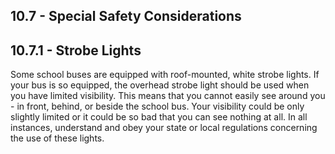 ## 10.7 - Special Safety Considerations
## 10.7.1 - Strobe Lights
Some school buses are equipped with roof-mounted, white strobe lights. If your bus is so equipped, the overhead strobe light should be used when you have limited visibility. This means that you cannot easily see around you - in front, behind, or beside the school bus. Your visibility could be only slightly limited or it could be so bad that you can see nothing at all. In all instances, understand and obey your state or local regulations concerning the use of these lights.